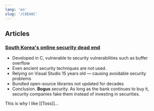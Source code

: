 ```yaml
---
lang: 'en'
slug: '/C8EA6C'
---
```


## Articles

### [South Korea's online security dead end](https://palant.info/2023/01/02/south-koreas-online-security-dead-end/)

- Developed in C, vulnerable to security vulnerabilities such as buffer overflow
- Even ancient security techniques are not used.
- Relying on Visual Studio 15 years old — causing avoidable security problems
- Bundled open-source libraries not updated for decades
- Conclusion. **Bogus** security. As long as the bank continues to buy it, security companies fake them instead of investing in securities.

This is why I like [[Toss]]...
